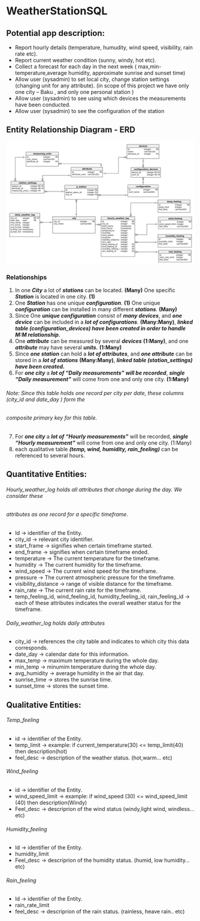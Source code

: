 # WeatherStationSQL
## Potential app description:
* Report hourly details (temperature, humudity, wind speed, visibility, rain rate etc).
* Report current weather condition (sunny, windy, hot etc).
* Collect a forecast for each day in the next week ( max,min-temperature,average humidity,
approximate sunrise and sunset time)
* Allow user (sysadmin) to set local city, change station settings (changing unit for any attribute). (in
scope of this project we have only one city – Baku , and only one personal station )
* Allow user (sysadmin) to see using which devices the measurements have been conducted.
* Allow user (sysadmin) to see the configuration of the station
## Entity Relationship Diagram - ERD
![](assets/images/ERDfull.png)

### Relationships
1. In one ***City*** a lot of ***stations*** can be located. **(Many)**
 One specific ***Station*** is located in one city. **(1)**
2. One ***Station*** has one unique ***configuration***. **(1)**
 One unique ***configuration*** can be installed in many different ***stations***. **(Many)**
3. Since One ***unique configuration*** consist of ***many devices***, and ***one device*** can be included in a ***lot of
configurations***. **(Many:Many)**, ***linked table (configuration_devices) have been created in order to handle
M:M relationship.***
4. One ***attribute*** can be measured by several ***devices*** **(1:Many)**, and one ***attribute*** may have several ***units.***
**(1:Many)**
5. Since ***one station*** can hold a ***lot of attributes***, and ***one attribute*** can be stored in a ***lot of stations***
**(Many:Many)**, ***linked table (station_settings) have been created.***
6. For ***one city*** a ***lot of “Daily measurements” will be recorded***, ***single “Daily measurement”*** will come from
one and only one city. **(1:Many)**
###### Note: Since this table holds one record per city per date, these columns (city_id and date_day ) form the
###### composite primary key for this table.
7. For ***one city*** a ***lot of “Hourly measurements”*** will be recorded, ***single “Hourly measurement”*** will come
from one and only one city. (1:Many)
8. each qualitative table ***(temp, wind, humidity, rain_feeling)*** can be referenced to several hours.


## Quantitative Entities:

###### Hourly_weather_log holds all attributes that change during the day. We consider these
###### attributes as one record for a specific timeframe.
* Id -> identifier of the Entity.
* city_id -> relevant city identifier.
* start_frame -> signifies when certain timeframe started.
* end_frame -> signifies when certain timeframe ended.
* temperature -> The current temperature for the timeframe.
* humidity -> The current humidity for the timeframe.
* wind_speed -> The current wind speed for the timeframe.
* pressure -> The current atmospheric pressure for the timeframe.
* visibility_distance -> range of visible distance for the timeframe.
* rain_rate -> The current rain rate for the timeframe.
* temp_feeling_id, wind_feeling_id, humidity_feeling_id, rain_feeling_id -> each of these attributes
indicates the overall weather status for the timeframe.

###### Daily_weather_log holds daily attributes
* city_id -> references the city table and indicates to which city this data corresponds.
* date_day -> calendar date for this information.
* max_temp -> maximum temperature during the whole day.
* min_temp -> minumim temperature during the whole day.
* avg_humidity -> average humidity in the air that day.
* sunrise_time -> stores the sunrise time.
* sunset_time -> stores the sunset time.

## Qualitative Entities:
###### Temp_feeling
* id -> identifier of the Entity.
* temp_limit -> example: if current_temperature(30) <= temp_limit(40) then description(hot)
* feel_desc -> description of the weather status. (hot,warm… etc)
###### Wind_feeling
* id -> identifier of the Entity.
* wind_speed_limit -> example: if wind_speed (30) <= wind_speed_limit (40) then description(Windy)
* Feel_desc -> descriprion of the wind status (windy,light wind, windless… etc)
###### Humidity_feeling
* Id -> identifier of the Entity.
* humidity_limit
* Feel_desc -> descriprion of the humidity status. (humid, low humidity… etc)
###### Rain_feeling
* Id -> identifier of the Entity.
* rain_rate_limit
* feel_desc -> descriprion of the rain status. (rainless, heave rain.. etc)
